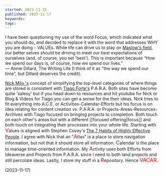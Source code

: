```yaml
---
started: 2023-11-15
published: 2023-11-17
keywords: 
tags:
---
```

I have been questioning my use of the word Focus, which indicated what you should do, and decided to replace it with the word that addresses WHY you are doing - VALUEs. While life can drive us to play on [Maslow's field](https://en.wikipedia.org/wiki/Maslow's_hierarchy_of_needs), our better selves should be driving to meet our best expectations of ourselves (and, of course, you set 'best'). This is important because “How we spend our days is, of course, how we spend our lives.”  
― Annie Dillard, The Writing Life 
(I think of it as "the way we spend our time", but Dillard deserves the credit). 

[Nick Milo 's](https://www.youtube.com/channel/UC85D7ERwhke7wVqskV_DZUA)  concept of simplifying the top-level categories of where things are stored is consistent with [Tiago Forte's](https://fortelabs.com/) P.A.R.A. Both sites have become quite 'salesy' but if you head down to resources and hit youtube for Nick or Blog & Videos for Tiago you can get  a sense for the their ideas. Nick tries to fit everything into A.C.E. or Activities-Calendar-Efforts but his focus is on idea relating for content creation vs. P.A.R.A. or Projects-Areas-Resources-Archives with Tiago focused on bringing  projects to completion. Both touch on each other's areas but with a different [[focused offering|focus]] and both touch on integrating their processes into your whole life. Starting with <span style="color:red; font-size:1.2em">V</span>alues is aligned with Stephen Covey's  [The 7 Habits of Highly Effective People](https://en.wikipedia.org/wiki/The_7_Habits_of_Highly_Effective_People).  I agree with Nick that an "<span style="color:red; font-size:1.2em">A</span>tlas" is a place to store navigation information, but not that it should store all information. <span style="color:red; font-size:1.2em">C</span>alendar is the place to manage time-oriented information. My  <span style="color:red; font-size:1.2em">A</span>ctivity uses both Efforts from Ideaverse and Projects from P.A.R.A. since I need to both land projects and still percolate ideas. Lastly, I store my stuff in a <span style="color:red; font-size:1.2em">R</span>epository.  Hence <span style="color:red; font-size:1.2em">VACAR</span>.

(2023-11-17)
